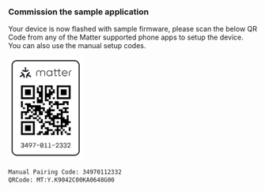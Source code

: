 ### Commission the sample application

Your device is now flashed with sample firmware, please scan the below QR Code from any of the Matter supported phone
apps to setup the device. You can also use the manual setup codes.

<img src="https://raw.githubusercontent.com/espressif/esp-matter/main/docs/_static/matter_qrcode_20202021_3840.png" alt="MT:Y.K9042C00KA0648G00" width="30%" />

```
Manual Pairing Code: 34970112332
QRCode: MT:Y.K9042C00KA0648G00
```
